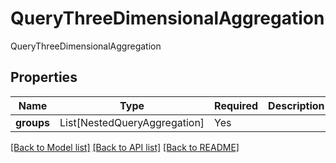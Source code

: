 # QueryThreeDimensionalAggregation

QueryThreeDimensionalAggregation

## Properties
| Name | Type | Required | Description |
| ------------ | ------------- | ------------- | ------------- |
**groups** | List[NestedQueryAggregation] | Yes |  |


[[Back to Model list]](../../../README.md#models-v2-link) [[Back to API list]](../../../README.md#apis-v2-link) [[Back to README]](../../../README.md)
